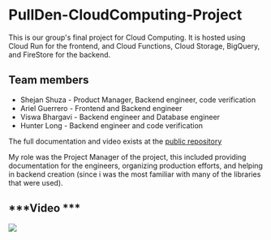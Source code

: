# PullDen-CloudComputing-Project

This is our group's final project for Cloud Computing. It is hosted using Cloud Run for the frontend, and Cloud Functions, Cloud Storage, BigQuery, and FireStore for the backend.

## Team members

- Shejan Shuza - Product Manager, Backend engineer, code verification
- Ariel Guerrero - Frontend and Backend engineer
- Viswa Bhargavi - Backend engineer and Database engineer
- Hunter Long - Backend engineer and code verification

The full documentation and video exists at the [public repository](https://github.com/aguerrero232/pull-den)

My role was the Project Manager of the project, this included providing documentation for the engineers, organizing production efforts, and helping in backend creation (since i was the most familiar with many of the libraries that were used).


## ***Video ***

[![](https://img.youtube.com/vi/sZdMpCt7g9w/0.jpg)](https://www.youtube.com/watch?v=sZdMpCt7g9w)
